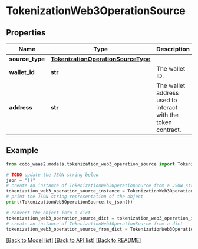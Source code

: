 # TokenizationWeb3OperationSource


## Properties

Name | Type | Description | Notes
------------ | ------------- | ------------- | -------------
**source_type** | [**TokenizationOperationSourceType**](TokenizationOperationSourceType.md) |  | 
**wallet_id** | **str** | The wallet ID. | 
**address** | **str** | The wallet address used to interact with the token contract. | 

## Example

```python
from cobo_waas2.models.tokenization_web3_operation_source import TokenizationWeb3OperationSource

# TODO update the JSON string below
json = "{}"
# create an instance of TokenizationWeb3OperationSource from a JSON string
tokenization_web3_operation_source_instance = TokenizationWeb3OperationSource.from_json(json)
# print the JSON string representation of the object
print(TokenizationWeb3OperationSource.to_json())

# convert the object into a dict
tokenization_web3_operation_source_dict = tokenization_web3_operation_source_instance.to_dict()
# create an instance of TokenizationWeb3OperationSource from a dict
tokenization_web3_operation_source_from_dict = TokenizationWeb3OperationSource.from_dict(tokenization_web3_operation_source_dict)
```
[[Back to Model list]](../README.md#documentation-for-models) [[Back to API list]](../README.md#documentation-for-api-endpoints) [[Back to README]](../README.md)


